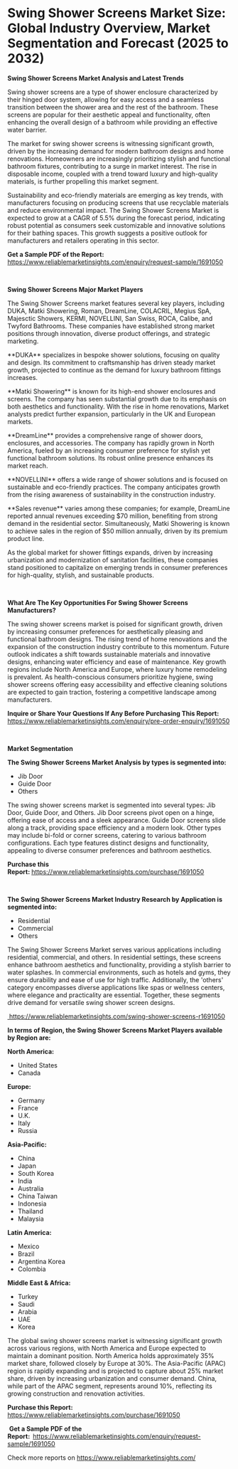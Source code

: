 <p><h1>Swing Shower Screens Market Size: Global Industry Overview, Market Segmentation and Forecast (2025 to 2032)</h1></p><p><strong>Swing Shower Screens Market Analysis and Latest Trends</strong></p>
<p><p>Swing shower screens are a type of shower enclosure characterized by their hinged door system, allowing for easy access and a seamless transition between the shower area and the rest of the bathroom. These screens are popular for their aesthetic appeal and functionality, often enhancing the overall design of a bathroom while providing an effective water barrier. </p><p>The market for swing shower screens is witnessing significant growth, driven by the increasing demand for modern bathroom designs and home renovations. Homeowners are increasingly prioritizing stylish and functional bathroom fixtures, contributing to a surge in market interest. The rise in disposable income, coupled with a trend toward luxury and high-quality materials, is further propelling this market segment. </p><p>Sustainability and eco-friendly materials are emerging as key trends, with manufacturers focusing on producing screens that use recyclable materials and reduce environmental impact. The Swing Shower Screens Market is expected to grow at a CAGR of 5.5% during the forecast period, indicating robust potential as consumers seek customizable and innovative solutions for their bathing spaces. This growth suggests a positive outlook for manufacturers and retailers operating in this sector.</p></p>
<p><strong>Get a Sample PDF of the Report:&nbsp;</strong> <a href="https://www.reliablemarketinsights.com/enquiry/request-sample/1691050?utm_campaign=2181&utm_medium=2&utm_source=Github&utm_content=ia&utm_term=26032025&utm_id=swing-shower-screens">https://www.reliablemarketinsights.com/enquiry/request-sample/1691050</a></p>
<p>&nbsp;</p>
<p><strong>Swing Shower Screens Major Market Players</strong></p>
<p><p>The Swing Shower Screens market features several key players, including DUKA, Matki Showering, Roman, DreamLine, COLACRIL, Megius SpA, Majesctic Showers, KERMI, NOVELLINI, San Swiss, ROCA, Calibe, and Twyford Bathrooms. These companies have established strong market positions through innovation, diverse product offerings, and strategic marketing.</p><p>**DUKA** specializes in bespoke shower solutions, focusing on quality and design. Its commitment to craftsmanship has driven steady market growth, projected to continue as the demand for luxury bathroom fittings increases.</p><p>**Matki Showering** is known for its high-end shower enclosures and screens. The company has seen substantial growth due to its emphasis on both aesthetics and functionality. With the rise in home renovations, Market analysts predict further expansion, particularly in the UK and European markets.</p><p>**DreamLine** provides a comprehensive range of shower doors, enclosures, and accessories. The company has rapidly grown in North America, fueled by an increasing consumer preference for stylish yet functional bathroom solutions. Its robust online presence enhances its market reach.</p><p>**NOVELLINI** offers a wide range of shower solutions and is focused on sustainable and eco-friendly practices. The company anticipates growth from the rising awareness of sustainability in the construction industry. </p><p>**Sales revenue** varies among these companies; for example, DreamLine reported annual revenues exceeding $70 million, benefiting from strong demand in the residential sector. Simultaneously, Matki Showering is known to achieve sales in the region of $50 million annually, driven by its premium product line.</p><p>As the global market for shower fittings expands, driven by increasing urbanization and modernization of sanitation facilities, these companies stand positioned to capitalize on emerging trends in consumer preferences for high-quality, stylish, and sustainable products.</p></p>
<p>&nbsp;</p>
<p><strong>What Are The Key Opportunities For Swing Shower Screens Manufacturers?</strong></p>
<p><p>The swing shower screens market is poised for significant growth, driven by increasing consumer preferences for aesthetically pleasing and functional bathroom designs. The rising trend of home renovations and the expansion of the construction industry contribute to this momentum. Future outlook indicates a shift towards sustainable materials and innovative designs, enhancing water efficiency and ease of maintenance. Key growth regions include North America and Europe, where luxury home remodeling is prevalent. As health-conscious consumers prioritize hygiene, swing shower screens offering easy accessibility and effective cleaning solutions are expected to gain traction, fostering a competitive landscape among manufacturers.</p></p>
<p><strong>Inquire or Share Your Questions If Any Before Purchasing This Report:</strong> <a href="https://www.reliablemarketinsights.com/enquiry/pre-order-enquiry/1691050?utm_campaign=2181&utm_medium=2&utm_source=Github&utm_content=ia&utm_term=26032025&utm_id=swing-shower-screens">https://www.reliablemarketinsights.com/enquiry/pre-order-enquiry/1691050</a></p>
<p>&nbsp;</p>
<p><strong>Market Segmentation</strong></p>
<p><strong>The Swing Shower Screens Market Analysis by types is segmented into:</strong></p>
<p><ul><li>Jib Door</li><li>Guide Door</li><li>Others</li></ul></p>
<p><p>The swing shower screens market is segmented into several types: Jib Door, Guide Door, and Others. Jib Door screens pivot open on a hinge, offering ease of access and a sleek appearance. Guide Door screens slide along a track, providing space efficiency and a modern look. Other types may include bi-fold or corner screens, catering to various bathroom configurations. Each type features distinct designs and functionality, appealing to diverse consumer preferences and bathroom aesthetics.</p></p>
<p><strong>Purchase this Report:&nbsp;</strong><a href="https://www.reliablemarketinsights.com/purchase/1691050?utm_campaign=2181&utm_medium=2&utm_source=Github&utm_content=ia&utm_term=26032025&utm_id=swing-shower-screens">https://www.reliablemarketinsights.com/purchase/1691050</a></p>
<p>&nbsp;</p>
<p><strong>The Swing Shower Screens Market Industry Research by Application is segmented into:</strong></p>
<p><ul><li>Residential</li><li>Commercial</li><li>Others</li></ul></p>
<p><p>The Swing Shower Screens Market serves various applications including residential, commercial, and others. In residential settings, these screens enhance bathroom aesthetics and functionality, providing a stylish barrier to water splashes. In commercial environments, such as hotels and gyms, they ensure durability and ease of use for high traffic. Additionally, the 'others' category encompasses diverse applications like spas or wellness centers, where elegance and practicality are essential. Together, these segments drive demand for versatile swing shower screen designs.</p></p>
<p><a href="https://www.reliablemarketinsights.com/swing-shower-screens-r1691050?utm_campaign=2181&utm_medium=2&utm_source=Github&utm_content=ia&utm_term=26032025&utm_id=swing-shower-screens">&nbsp;https://www.reliablemarketinsights.com/swing-shower-screens-r1691050</a></p>
<p><strong>In terms of Region, the Swing Shower Screens Market Players available by Region are:</strong></p>
<p>
    <p> <strong> North America: </strong>
        <ul>
            <li>United States</li>
            <li>Canada</li>
        </ul>
        </p> 
    <p> <strong> Europe: </strong>
        <ul>
            <li>Germany</li>
            <li>France</li>
            <li>U.K.</li>
            <li>Italy</li>
            <li>Russia</li>
        </ul>
        </p> 
    <p> <strong> Asia-Pacific: </strong>
        <ul>
            <li>China</li>
            <li>Japan</li>
            <li>South Korea</li>
            <li>India</li>
            <li>Australia</li>
            <li>China Taiwan</li>
            <li>Indonesia</li>
            <li>Thailand</li>
            <li>Malaysia</li>
        </ul>
        </p> 
    <p> <strong> Latin America: </strong>
        <ul>
            <li>Mexico</li>
            <li>Brazil</li>
            <li>Argentina Korea</li>
            <li>Colombia</li>
        </ul>
        </p> 
    <p> <strong> Middle East & Africa: </strong>
        <ul>
            <li>Turkey</li>
            <li>Saudi</li>
            <li>Arabia</li>
            <li>UAE</li>
            <li>Korea</li>
        </ul>
    </p>
    </p>
<p><p>The global swing shower screens market is witnessing significant growth across various regions, with North America and Europe expected to maintain a dominant position. North America holds approximately 35% market share, followed closely by Europe at 30%. The Asia-Pacific (APAC) region is rapidly expanding and is projected to capture about 25% market share, driven by increasing urbanization and consumer demand. China, while part of the APAC segment, represents around 10%, reflecting its growing construction and renovation activities.</p></p>
<p><strong>Purchase this Report: </strong><a href="https://www.reliablemarketinsights.com/purchase/1691050?utm_campaign=2181&utm_medium=2&utm_source=Github&utm_content=ia&utm_term=26032025&utm_id=swing-shower-screens">https://www.reliablemarketinsights.com/purchase/1691050</a></p>
<p>&nbsp;<strong>Get a Sample PDF of the Report:&nbsp;&nbsp;</strong><a href="https://www.reliablemarketinsights.com/enquiry/request-sample/1691050?utm_campaign=2181&utm_medium=2&utm_source=Github&utm_content=ia&utm_term=26032025&utm_id=swing-shower-screens">https://www.reliablemarketinsights.com/enquiry/request-sample/1691050</a></p>
<p><strong></strong></p>
<p>Check more reports on <a href="https://www.reliablemarketinsights.com/?utm_campaign=2181&utm_medium=2&utm_source=Github&utm_content=ia&utm_term=26032025&utm_id=swing-shower-screens">https://www.reliablemarketinsights.com/</a></p>